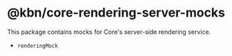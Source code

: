 # @kbn/core-rendering-server-mocks

This package contains mocks for Core's server-side rendering service.
- `renderingMock`
